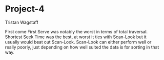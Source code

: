 Project-4
=====================
Tristan Wagstaff

First come First Serve was notably the worst in terms of total traversal. Shortest Seek Time was the best, at worst it ties with Scan-Look but it usually would beat out Scan-Look. Scan-Look can either perform well or really poorly, just depending on how well suited the data is for sorting in that way.

